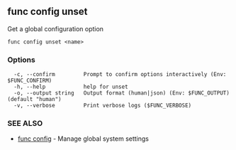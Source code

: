 ## func config unset

Get a global configuration option

```
func config unset <name>
```

### Options

```
  -c, --confirm         Prompt to confirm options interactively (Env: $FUNC_CONFIRM)
  -h, --help            help for unset
  -o, --output string   Output format (human|json) (Env: $FUNC_OUTPUT) (default "human")
  -v, --verbose         Print verbose logs ($FUNC_VERBOSE)
```

### SEE ALSO

* [func config](func_config.md)	 - Manage global system settings

